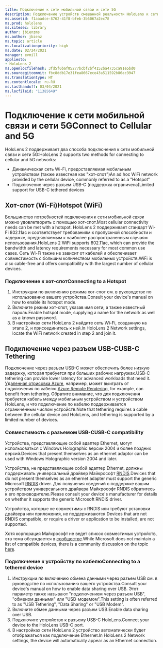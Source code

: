```yaml
---
title: Подключение к сети мобильной связи и сети 5G
description: Подключение устройств смешанной реальности HoloLens к сети мобильной связи.
ms.assetid: f1aaadce-8762-41f8-bfeb-3b6067a2ec78
ms.prod: hololens
ms.sitesec: library
author: jbienzms
ms.author: jbienz
ms.topic: article
ms.localizationpriority: high
ms.date: 02/24/2021
manager: evmill
appliesto:
- HoloLens 2
ms.openlocfilehash: 3fd5f6baf05277bcbf2bf4152ba4735ca91e5bd0
ms.sourcegitcommit: fbc8ddb17e31fea8667ece43a511592b86ac3947
ms.translationtype: HT
ms.contentlocale: ru-RU
ms.lasthandoff: 03/04/2021
ms.locfileid: "11385649"
---
```

# <a name="connect-to-cellular-and-5g"></a><span data-ttu-id="d3170-103">Подключение к сети мобильной связи и сети 5G</span><span class="sxs-lookup"><span data-stu-id="d3170-103">Connect to Cellular and 5G</span></span>

<span data-ttu-id="d3170-104">HoloLens 2 поддерживает два способа подключения к сети мобильной связи и сети 5G:</span><span class="sxs-lookup"><span data-stu-id="d3170-104">HoloLens 2 supports two methods for connecting to cellular and 5G networks:</span></span>

- <span data-ttu-id="d3170-105">Динамическая сеть Wi-Fi, предоставляемая мобильным устройством (также известная как "хот-спот")</span><span class="sxs-lookup"><span data-stu-id="d3170-105">An ad hoc WiFi network provided by the cellular device, commonly referred to as a "Hotspot"</span></span>
- <span data-ttu-id="d3170-106">Подключение через разъем USB-C (поддержка ограничена)</span><span class="sxs-lookup"><span data-stu-id="d3170-106">Limited support for USB-C tethered devices</span></span>

## <a name="hotspot-wifi"></a><span data-ttu-id="d3170-107">Хот-спот (Wi-Fi)</span><span class="sxs-lookup"><span data-stu-id="d3170-107">Hotspot (WiFi)</span></span>

<span data-ttu-id="d3170-108">Большинство потребностей подключения к сети мобильной связи можно удовлетворить с помощью хот-спот.</span><span class="sxs-lookup"><span data-stu-id="d3170-108">Most cellular connectivity needs can be met with a hotspot.</span></span> <span data-ttu-id="d3170-109">HoloLens 2 поддерживает стандарт Wi-Fi 802.11ac и соответствует требованиям к пропускной способности и задержке, предъявляемым к наиболее распространенным случаям использования.</span><span class="sxs-lookup"><span data-stu-id="d3170-109">HoloLens 2 WiFi supports 802.11ac, which can provide the bandwidth and latency requirements necessary for most common use cases.</span></span> <span data-ttu-id="d3170-110">Сеть Wi-Fi также не зависит от кабелей и обеспечивает совместимость с большим количеством мобильных устройств.</span><span class="sxs-lookup"><span data-stu-id="d3170-110">WiFi is also cable-free and offers compatibility with the largest number of cellular devices.</span></span>

### <a name="connecting-to-a-hotspot"></a><span data-ttu-id="d3170-111">Подключение к хот-спот</span><span class="sxs-lookup"><span data-stu-id="d3170-111">Connecting to a Hotspot</span></span>

1. <span data-ttu-id="d3170-112">Инструкции по включению режима хот-спот см. в руководстве по использованию вашего устройства.</span><span class="sxs-lookup"><span data-stu-id="d3170-112">Consult your device's manual on how to enable its hotspot mode.</span></span>
1. <span data-ttu-id="d3170-113">Включите режим хот-спот, указав имя сети, а также известный пароль.</span><span class="sxs-lookup"><span data-stu-id="d3170-113">Enable hotspot mode, supplying a name for the network as well as a known password.</span></span>
1. <span data-ttu-id="d3170-114">В настройках сети HoloLens 2 найдите сеть Wi-Fi, созданную на этапе 2, и присоединитесь к ней.</span><span class="sxs-lookup"><span data-stu-id="d3170-114">In HoloLens 2 Network settings, locate the WiFi network created in step 2 and join it.</span></span>

## <a name="usb-c-tethering"></a><span data-ttu-id="d3170-115">Подключение через разъем USB-C</span><span class="sxs-lookup"><span data-stu-id="d3170-115">USB-C Tethering</span></span>

<span data-ttu-id="d3170-116">Подключение через разъем USB-C может обеспечить более низкую задержку, которая требуется при больших рабочих нагрузках.</span><span class="sxs-lookup"><span data-stu-id="d3170-116">USB-C tethering can provide lower latency for advanced workloads that need it.</span></span> <span data-ttu-id="d3170-117">[Удаленная отрисовка Azure](https://azure.microsoft.com/services/remote-rendering), например, может выиграть от подключения по кабелю.</span><span class="sxs-lookup"><span data-stu-id="d3170-117">[Azure Remote Rendering](https://azure.microsoft.com/services/remote-rendering), for example, can benefit from tethering.</span></span> <span data-ttu-id="d3170-118">Обратите внимание, что для подключения требуется кабель между мобильным устройством и устройством HoloLens, и что подключение по кабелю поддерживается ограниченным числом устройств.</span><span class="sxs-lookup"><span data-stu-id="d3170-118">Note that tethering requires a cable between the cellular device and HoloLens, and tethering is supported by a limited number of devices.</span></span>

### <a name="usb-c-compatibility"></a><span data-ttu-id="d3170-119">Совместимость с разъемом USB-C</span><span class="sxs-lookup"><span data-stu-id="d3170-119">USB-C compatibility</span></span>

<span data-ttu-id="d3170-120">Устройства, представляющие собой адаптер Ethernet, могут использоваться с Windows Holographic версии 2004 и более поздних версий.</span><span class="sxs-lookup"><span data-stu-id="d3170-120">Devices that present themselves as an ethernet adaptor can be used with Windows Holographic version 2004 and later.</span></span>

<span data-ttu-id="d3170-121">Устройства, не представляющие собой адаптер Ethernet, должны поддерживать универсальный драйвер Майкрософт [RNDIS](https://docs.microsoft.com/windows-hardware/drivers/network/overview-of-remote-ndis--rndis-).</span><span class="sxs-lookup"><span data-stu-id="d3170-121">Devices that do not present themselves as an ethernet adapter must support the generic Microsoft [RNDIS](https://docs.microsoft.com/windows-hardware/drivers/network/overview-of-remote-ndis--rndis-) driver.</span></span> <span data-ttu-id="d3170-122">Для получения сведений о поддержке вашим устройством универсального драйвера Майкрософт RNDIS обратитесь к его производителю.</span><span class="sxs-lookup"><span data-stu-id="d3170-122">Please consult your device's manufacturer for details on whether it supports the generic Microsoft RNDIS driver.</span></span>

<span data-ttu-id="d3170-123">Устройства, которые не совместимы с RNDIS или требуют установки драйвера или приложения, не поддерживаются.</span><span class="sxs-lookup"><span data-stu-id="d3170-123">Devices that are not RNDIS compatible, or require a driver or application to be installed, are not supported.</span></span>

<span data-ttu-id="d3170-124">Хотя корпорация Майкрософт не ведет список совместимых устройств, эта тема обсуждается в [сообществе](https://aka.ms/HLCommunityCell).</span><span class="sxs-lookup"><span data-stu-id="d3170-124">While Microsoft does not maintain a list of compatible devices, there is a community discussion on the topic [here](https://aka.ms/HLCommunityCell).</span></span>

### <a name="connecting-to-a-tethered-device"></a><span data-ttu-id="d3170-125">Подключение к устройству по кабелю</span><span class="sxs-lookup"><span data-stu-id="d3170-125">Connecting to a tethered device</span></span>

1. <span data-ttu-id="d3170-126">Инструкции по включению обмена данными через разъем USB см. в руководстве по использованию вашего устройства.</span><span class="sxs-lookup"><span data-stu-id="d3170-126">Consult your device's manual on how to enable data sharing over USB.</span></span> <span data-ttu-id="d3170-127">Этот параметр также называют "подключением через разъем USB", "обменом данными" или "USB-модемом".</span><span class="sxs-lookup"><span data-stu-id="d3170-127">This setting is often referred to as "USB Tethering", "Data Sharing" or "USB Modem".</span></span>
1. <span data-ttu-id="d3170-128">Включите обмен данными через разъем USB.</span><span class="sxs-lookup"><span data-stu-id="d3170-128">Enable data sharing over USB.</span></span>
1. <span data-ttu-id="d3170-129">Подключите устройство к разъему USB-C HoloLens.</span><span class="sxs-lookup"><span data-stu-id="d3170-129">Connect your device to the HoloLens USB-C port.</span></span>
1. <span data-ttu-id="d3170-130">В настройках сети HoloLens 2 устройство автоматически будет отображаться как подключение Ethernet.</span><span class="sxs-lookup"><span data-stu-id="d3170-130">In HoloLens 2 Network settings, the device will automatically appear as an Ethernet connection.</span></span>
